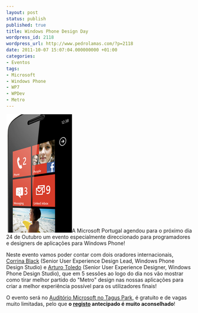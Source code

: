 ```yaml
---
layout: post
status: publish
published: true
title: Windows Phone Design Day
wordpress_id: 2118
wordpress_url: http://www.pedrolamas.com/?p=2118
date: 2011-10-07 15:07:04.000000000 +01:00
categories:
- Eventos
tags:
- Microsoft
- Windows Phone
- WP7
- WPDev
- Metro
---
```

![](/wp-content/uploads/2011/10/Windows-Phone-Design-Day.png "Windows Phone Design Day")A Microsoft Portugal agendou para o próximo dia 24 de Outubro um evento especialmente direccionado para programadores e designers de aplicações para Windows Phone!

Neste evento vamos poder contar com dois oradores internacionais, [Corrina Black](http://blogs.msdn.com/b/corrinab/) (Senior User Experience Design Lead, Windows Phone Design Studio) e [Arturo Toledo](http://ux.artu.tv/) (Senior User Experience Designer, Windows Phone Design Studio), que em 5 sessões ao logo do dia nos vão mostrar como tirar melhor partido do "Metro" design nas nossas aplicações para criar a melhor experiência possível para os utilizadores finais!

O evento será no [Auditório Microsoft no Tagus Park](http://www.microsoft.com/portugal/mscorp/Chegar.mspx), é gratuito e de vagas muito limitadas, pelo que **o [registo](https://msevents.microsoft.com/CUI/EventDetail.aspx?EventID=1032496423&Culture=pt-PT) antecipado é muito aconselhado**!
